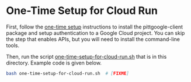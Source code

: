 # One-Time Setup for Cloud Run

First, follow the [one-time setup](https://mwvgroup.github.io/pittgoogle-client/one-time-setup.html) instructions to install the pittgoogle-client package and setup authentication to a Google Cloud project.
You can skip the step that enables APIs, but you will need to install the command-line tools.

Then, run the script [one-time-setup-for-cloud-run.sh](one-time-setup-for-cloud-run.sh) that is in this directory.
Example code is given below.

```bash
bash one-time-setup-for-cloud-run.sh  # [FIXME]
```
